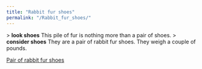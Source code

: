```yaml
---
title: "Rabbit fur shoes"
permalink: "/Rabbit_fur_shoes/"
---
```


\> **look shoes**
This pile of fur is nothing more than a pair of shoes.
\> **consider shoes**
They are a pair of rabbit fur shoes.
They weigh a couple of pounds.

[Pair of rabbit fur shoes](Category:_Cloth_equipment "wikilink")